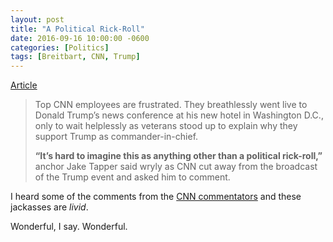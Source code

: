 ```yaml
---
layout: post
title: "A Political Rick-Roll"
date: 2016-09-16 10:00:00 -0600
categories: [Politics]
tags: [Breitbart, CNN, Trump]
---
```


[Article](http://www.breitbart.com/2016-presidential-race/2016/09/16/got-played-cnn-reacts-trump-birther-troll/)

> Top CNN employees are frustrated. They breathlessly went live to Donald Trump’s news conference at his new hotel in Washington D.C., only to wait helplessly as veterans stood up to explain why they support Trump as commander-in-chief.
> 
> **“It’s hard to imagine this as anything other than a political rick-roll,”** anchor Jake Tapper said wryly as CNN cut away from the broadcast of the Trump event and asked him to comment.

I heard some of the comments from the [CNN commentators](https://twitter.com/charliespiering/status/776826036126224385/video/1) and these jackasses are *livid*.

Wonderful, I say. Wonderful.
